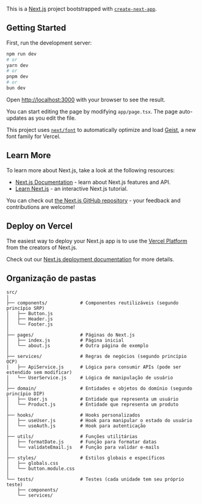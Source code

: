 This is a [Next.js](https://nextjs.org) project bootstrapped with [`create-next-app`](https://nextjs.org/docs/app/api-reference/cli/create-next-app).

## Getting Started

First, run the development server:

```bash
npm run dev
# or
yarn dev
# or
pnpm dev
# or
bun dev
```

Open [http://localhost:3000](http://localhost:3000) with your browser to see the result.

You can start editing the page by modifying `app/page.tsx`. The page auto-updates as you edit the file.

This project uses [`next/font`](https://nextjs.org/docs/app/building-your-application/optimizing/fonts) to automatically optimize and load [Geist](https://vercel.com/font), a new font family for Vercel.

## Learn More

To learn more about Next.js, take a look at the following resources:

- [Next.js Documentation](https://nextjs.org/docs) - learn about Next.js features and API.
- [Learn Next.js](https://nextjs.org/learn) - an interactive Next.js tutorial.

You can check out [the Next.js GitHub repository](https://github.com/vercel/next.js) - your feedback and contributions are welcome!

## Deploy on Vercel

The easiest way to deploy your Next.js app is to use the [Vercel Platform](https://vercel.com/new?utm_medium=default-template&filter=next.js&utm_source=create-next-app&utm_campaign=create-next-app-readme) from the creators of Next.js.

Check out our [Next.js deployment documentation](https://nextjs.org/docs/app/building-your-application/deploying) for more details.

## Organização de pastas
```
src/
│
├── components/            # Componentes reutilizáveis (segundo princípio SRP)
│   ├── Button.js
│   ├── Header.js
│   └── Footer.js
│
├── pages/                 # Páginas do Next.js
│   ├── index.js           # Página inicial
│   └── about.js           # Outra página de exemplo
│
├── services/              # Regras de negócios (segundo princípio OCP)
│   ├── ApiService.js      # Lógica para consumir APIs (pode ser estendido sem modificar)
│   └── UserService.js     # Lógica de manipulação de usuário
│
├── domain/                # Entidades e objetos do domínio (segundo princípio DIP)
│   ├── User.js            # Entidade que representa um usuário
│   └── Product.js         # Entidade que representa um produto
│
├── hooks/                 # Hooks personalizados
│   ├── useUser.js         # Hook para manipular o estado do usuário
│   └── useAuth.js         # Hook para autenticação
│
├── utils/                 # Funções utilitárias
│   ├── formatDate.js      # Função para formatar datas
│   └── validateEmail.js   # Função para validar e-mails
│
├── styles/                # Estilos globais e específicos
│   ├── globals.css
│   └── button.module.css
│
└── tests/                 # Testes (cada unidade tem seu próprio teste)
    ├── components/
    └── services/

```